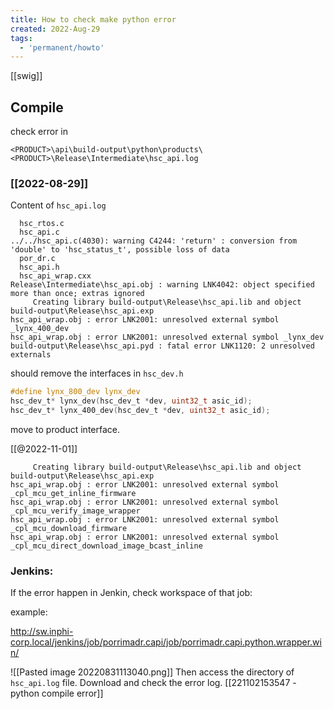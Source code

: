 ```yaml
---
title: How to check make python error
created: 2022-Aug-29
tags:
  - 'permanent/howto'
---
```

[[swig]]

## Compile 
check error in 
```
<PRODUCT>\api\build-output\python\products\<PRODUCT>\Release\Intermediate\hsc_api.log
```

### [[2022-08-29]]
Content of `hsc_api.log`
```
  hsc_rtos.c
  hsc_api.c
../../hsc_api.c(4030): warning C4244: 'return' : conversion from 'double' to 'hsc_status_t', possible loss of data
  por_dr.c
  hsc_api.h
  hsc_api_wrap.cxx
Release\Intermediate\hsc_api.obj : warning LNK4042: object specified more than once; extras ignored
     Creating library build-output\Release\hsc_api.lib and object build-output\Release\hsc_api.exp
hsc_api_wrap.obj : error LNK2001: unresolved external symbol _lynx_400_dev
hsc_api_wrap.obj : error LNK2001: unresolved external symbol _lynx_dev
build-output\Release\hsc_api.pyd : fatal error LNK1120: 2 unresolved externals
```

should remove the interfaces in `hsc_dev.h`
```c
#define lynx_800_dev lynx_dev
hsc_dev_t* lynx_dev(hsc_dev_t *dev, uint32_t asic_id);
hsc_dev_t* lynx_400_dev(hsc_dev_t *dev, uint32_t asic_id);
```
move to product interface.

[[@2022-11-01]]
```
     Creating library build-output\Release\hsc_api.lib and object build-output\Release\hsc_api.exp
hsc_api_wrap.obj : error LNK2001: unresolved external symbol _cpl_mcu_get_inline_firmware
hsc_api_wrap.obj : error LNK2001: unresolved external symbol _cpl_mcu_verify_image_wrapper
hsc_api_wrap.obj : error LNK2001: unresolved external symbol _cpl_mcu_download_firmware
hsc_api_wrap.obj : error LNK2001: unresolved external symbol _cpl_mcu_direct_download_image_bcast_inline
```
### Jenkins:
If the error happen in Jenkin, check workspace of that job:

example:

http://sw.inphi-corp.local/jenkins/job/porrimadr.capi/job/porrimadr.capi.python.wrapper.win/

![[Pasted image 20220831113040.png]]
Then access the directory of `hsc_api.log` file. Download and check the error log.
[[221102153547 - python compile error]]
